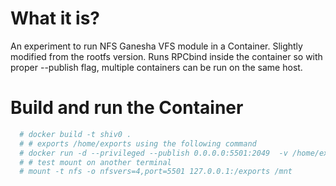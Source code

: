 # What it is?

An experiment to run NFS Ganesha VFS module in a Container. Slightly modified from the rootfs version. Runs RPCbind inside the container so with proper --publish flag, multiple containers can be run on the same host.


# Build and run the Container
```bash
  # docker build -t shiv0 .
  # # exports /home/exports using the following command
  # docker run -d --privileged --publish 0.0.0.0:5501:2049  -v /home/exports/:/exports shiv0
  # # test mount on another terminal
  # mount -t nfs -o nfsvers=4,port=5501 127.0.0.1:/exports /mnt
